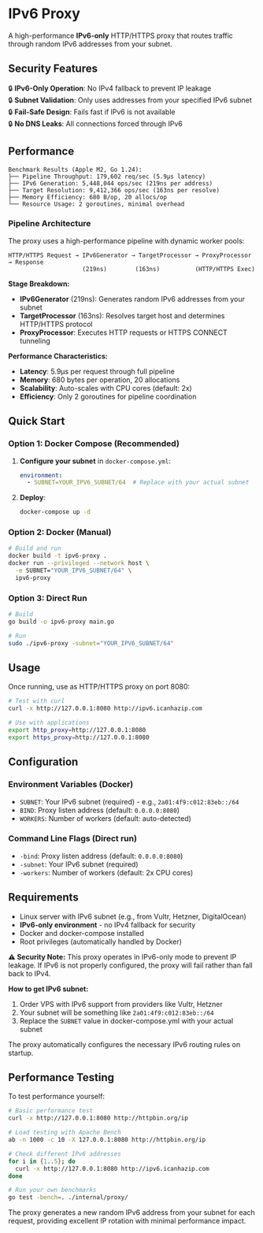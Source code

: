# IPv6 Proxy

A high-performance **IPv6-only** HTTP/HTTPS proxy that routes traffic through random IPv6 addresses from your subnet.

## Security Features

🔒 **IPv6-Only Operation**: No IPv4 fallback to prevent IP leakage  
🔒 **Subnet Validation**: Only uses addresses from your specified IPv6 subnet  
🔒 **Fail-Safe Design**: Fails fast if IPv6 is not available  
🔒 **No DNS Leaks**: All connections forced through IPv6  

## Performance

```
Benchmark Results (Apple M2, Go 1.24):
├── Pipeline Throughput: 179,602 req/sec (5.9μs latency)
├── IPv6 Generation: 5,448,044 ops/sec (219ns per address)
├── Target Resolution: 9,412,366 ops/sec (163ns per resolve)
├── Memory Efficiency: 680 B/op, 20 allocs/op
└── Resource Usage: 2 goroutines, minimal overhead
```

### Pipeline Architecture

The proxy uses a high-performance pipeline with dynamic worker pools:

```
HTTP/HTTPS Request → IPv6Generator → TargetProcessor → ProxyProcessor → Response
                     (219ns)        (163ns)          (HTTP/HTTPS Exec)
```

**Stage Breakdown:**
- **IPv6Generator** (219ns): Generates random IPv6 addresses from your subnet
- **TargetProcessor** (163ns): Resolves target host and determines HTTP/HTTPS protocol  
- **ProxyProcessor**: Executes HTTP requests or HTTPS CONNECT tunneling

**Performance Characteristics:**
- **Latency**: 5.9μs per request through full pipeline
- **Memory**: 680 bytes per operation, 20 allocations
- **Scalability**: Auto-scales with CPU cores (default: 2x)
- **Efficiency**: Only 2 goroutines for pipeline coordination

## Quick Start

### Option 1: Docker Compose (Recommended)

1. **Configure your subnet** in `docker-compose.yml`:
   ```yaml
   environment:
     - SUBNET=YOUR_IPV6_SUBNET/64  # Replace with your actual subnet
   ```

2. **Deploy**:
   ```bash
   docker-compose up -d
   ```

### Option 2: Docker (Manual)

```bash
# Build and run
docker build -t ipv6-proxy .
docker run --privileged --network host \
  -e SUBNET="YOUR_IPV6_SUBNET/64" \
  ipv6-proxy
```

### Option 3: Direct Run

```bash
# Build
go build -o ipv6-proxy main.go

# Run
sudo ./ipv6-proxy -subnet="YOUR_IPV6_SUBNET/64"
```

## Usage

Once running, use as HTTP/HTTPS proxy on port 8080:

```bash
# Test with curl
curl -x http://127.0.0.1:8080 http://ipv6.icanhazip.com

# Use with applications
export http_proxy=http://127.0.0.1:8080
export https_proxy=http://127.0.0.1:8080
```

## Configuration

### Environment Variables (Docker)
- `SUBNET`: Your IPv6 subnet (required) - e.g., `2a01:4f9:c012:83eb::/64`
- `BIND`: Proxy listen address (default: `0.0.0.0:8080`)
- `WORKERS`: Number of workers (default: auto-detected)

### Command Line Flags (Direct run)
- `-bind`: Proxy listen address (default: `0.0.0.0:8080`)
- `-subnet`: Your IPv6 subnet (required)
- `-workers`: Number of workers (default: 2x CPU cores)

## Requirements

- Linux server with IPv6 subnet (e.g., from Vultr, Hetzner, DigitalOcean)
- **IPv6-only environment** - no IPv4 fallback for security
- Docker and docker-compose installed
- Root privileges (automatically handled by Docker)

**⚠️ Security Note:** This proxy operates in IPv6-only mode to prevent IP leakage. If IPv6 is not properly configured, the proxy will fail rather than fall back to IPv4.

**How to get IPv6 subnet:**
1. Order VPS with IPv6 support from providers like Vultr, Hetzner
2. Your subnet will be something like `2a01:4f9:c012:83eb::/64`
3. Replace the `SUBNET` value in docker-compose.yml with your actual subnet

The proxy automatically configures the necessary IPv6 routing rules on startup.

## Performance Testing

To test performance yourself:

```bash
# Basic performance test
curl -x http://127.0.0.1:8080 http://httpbin.org/ip

# Load testing with Apache Bench
ab -n 1000 -c 10 -X 127.0.0.1:8080 http://httpbin.org/ip

# Check different IPv6 addresses
for i in {1..5}; do
  curl -x http://127.0.0.1:8080 http://ipv6.icanhazip.com
done

# Run your own benchmarks
go test -bench=. ./internal/proxy/
```

The proxy generates a new random IPv6 address from your subnet for each request, providing excellent IP rotation with minimal performance impact.